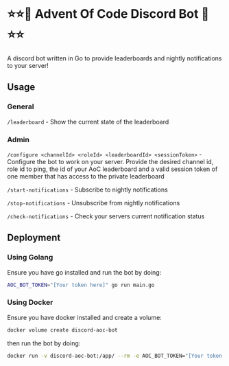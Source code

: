 # ⭐⭐🎄 Advent Of Code Discord Bot 🎄⭐⭐

A discord bot written in Go to provide leaderboards and nightly notifications to your server!

## Usage 

### General
`/leaderboard` - Show the current state of the leaderboard

### Admin
`/configure <channelId> <roleId> <leaderboardId> <sessionToken>` - Configure the bot to work on your server. Provide the desired channel id, role id to ping, the id of your AoC leaderboard and a valid session token of one member that has access to the private leaderboard

`/start-notifications` - Subscribe to nightly notifications

`/stop-notifications` - Unsubscribe from nightly notifications

`/check-notifications` - Check your servers current notification status

## Deployment

### Using Golang
Ensure you have go installed and run the bot by doing:
```sh
AOC_BOT_TOKEN="[Your token here]" go run main.go
```

### Using Docker
Ensure you have docker installed and create a volume:
```sh
docker volume create discord-aoc-bot
```
then run the bot by doing:
```sh
docker run -v discord-aoc-bot:/app/ --rm -e AOC_BOT_TOKEN="[Your token here]" ghcr.io/dustin-ward/advent-of-code-discord:latest
```
